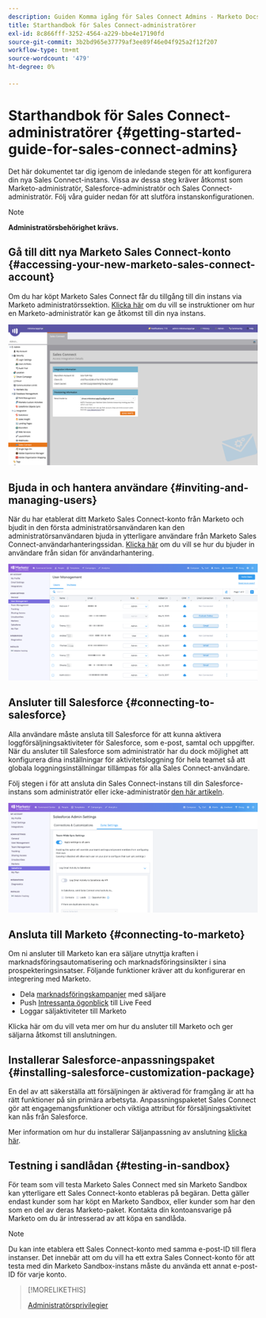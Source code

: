 ```yaml
---
description: Guiden Komma igång för Sales Connect Admins - Marketo Docs - produktdokumentation
title: Starthandbok för Sales Connect-administratörer
exl-id: 8c866fff-3252-4564-a229-bbe4e17190fd
source-git-commit: 3b2bd965e37779af3ee89f46e04f925a2f12f207
workflow-type: tm+mt
source-wordcount: '479'
ht-degree: 0%

---
```


# Starthandbok för Sales Connect-administratörer {#getting-started-guide-for-sales-connect-admins}

Det här dokumentet tar dig igenom de inledande stegen för att konfigurera din nya Sales Connect-instans. Vissa av dessa steg kräver åtkomst som Marketo-administratör, Salesforce-administratör och Sales Connect-administratör. Följ våra guider nedan för att slutföra instanskonfigurationen.

>[!NOTE]
>
>**Administratörsbehörighet krävs.**

## Gå till ditt nya Marketo Sales Connect-konto {#accessing-your-new-marketo-sales-connect-account}

Om du har köpt Marketo Sales Connect får du tillgång till din instans via Marketo administratörssektion. [Klicka här](/help/marketo/product-docs/marketo-sales-connect/getting-started/accessing-your-new-sales-connect-instance.md) om du vill se instruktioner om hur en Marketo-administratör kan ge åtkomst till din nya instans.

![](assets/getting-started-guide-for-sales-connect-admins-1.png)

## Bjuda in och hantera användare {#inviting-and-managing-users}

När du har etablerat ditt Marketo Sales Connect-konto från Marketo och bjudit in den första administratörsanvändaren kan den administratörsanvändaren bjuda in ytterligare användare från Marketo Sales Connect-användarhanteringssidan. [Klicka här](/help/marketo/product-docs/marketo-sales-connect/admin/invite-users.md) om du vill se hur du bjuder in användare från sidan för användarhantering.

![](assets/getting-started-guide-for-sales-connect-admins-2.png)

## Ansluter till Salesforce {#connecting-to-salesforce}

Alla användare måste ansluta till Salesforce för att kunna aktivera loggförsäljningsaktiviteter för Salesforce, som e-post, samtal och uppgifter. När du ansluter till Salesforce som administratör har du dock möjlighet att konfigurera dina inställningar för aktivitetsloggning för hela teamet så att globala loggningsinställningar tillämpas för alla Sales Connect-användare.

Följ stegen i för att ansluta din Sales Connect-instans till din Salesforce-instans som administratör eller icke-administratör [den här artikeln](/help/marketo/product-docs/marketo-sales-connect/crm/salesforce-integration/connect-your-sales-connect-account-to-salesforce.md).

![](assets/getting-started-guide-for-sales-connect-admins-3.png)

## Ansluta till Marketo {#connecting-to-marketo}

Om ni ansluter till Marketo kan era säljare utnyttja kraften i marknadsföringsautomatisering och marknadsföringsinsikter i sina prospekteringsinsatser. Följande funktioner kräver att du konfigurerar en integrering med Marketo.

* Dela [marknadsföringskampanjer](/help/marketo/product-docs/marketo-sales-connect/marketo/make-a-campaign-visible-to-sales-connect-users.md) med säljare
* Push [Intressanta ögonblick](/help/marketo/product-docs/marketo-sales-connect/marketo/interesting-moments-in-sales-connect.md) till Live Feed
* Loggar säljaktiviteter till Marketo

Klicka här om du vill veta mer om hur du ansluter till Marketo och ger säljarna åtkomst till anslutningen.

## Installerar Salesforce-anpassningspaket {#installing-salesforce-customization-package}

En del av att säkerställa att försäljningen är aktiverad för framgång är att ha rätt funktioner på sin primära arbetsyta. Anpassningspaketet Sales Connect gör att engagemangsfunktioner och viktiga attribut för försäljningsaktivitet kan nås från Salesforce.

Mer information om hur du installerar Säljanpassning av anslutning [klicka här](/help/marketo/product-docs/marketo-sales-connect/crm/salesforce-customization/sales-connect-customizations-for-crm.md).

## Testning i sandlådan {#testing-in-sandbox}

För team som vill testa Marketo Sales Connect med sin Marketo Sandbox kan ytterligare ett Sales Connect-konto etableras på begäran. Detta gäller endast kunder som har köpt en Marketo Sandbox, eller kunder som har den som en del av deras Marketo-paket. Kontakta din kontoansvarige på Marketo om du är intresserad av att köpa en sandlåda.

>[!NOTE]
>
>Du kan inte etablera ett Sales Connect-konto med samma e-post-ID till flera instanser. Det innebär att om du vill ha ett extra Sales Connect-konto för att testa med din Marketo Sandbox-instans måste du använda ett annat e-post-ID för varje konto.

>[!MORELIKETHIS]
>
>[Administratörsprivilegier](/help/marketo/product-docs/marketo-sales-connect/admin/user-access-details.md)
